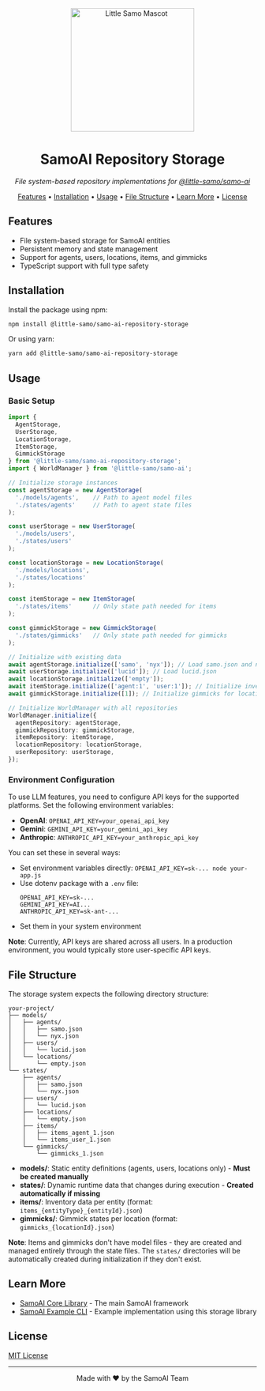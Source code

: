 <div align="center">
  <img src="https://media.githubusercontent.com/media/little-samo/CI/master/assets/characters/samo/profile.png" alt="Little Samo Mascot" width="250" />
  <h1>SamoAI Repository Storage</h1>
  <p><em>File system-based repository implementations for <a href="https://github.com/little-samo/SamoAI">@little-samo/samo-ai</a></em></p>
</div>

<p align="center">
  <a href="#features">Features</a> •
  <a href="#installation">Installation</a> •
  <a href="#usage">Usage</a> •
  <a href="#file-structure">File Structure</a> •
  <a href="#learn-more">Learn More</a> •
  <a href="#license">License</a>
</p>

## Features

- File system-based storage for SamoAI entities
- Persistent memory and state management
- Support for agents, users, locations, items, and gimmicks
- TypeScript support with full type safety

## Installation

Install the package using npm:

```bash
npm install @little-samo/samo-ai-repository-storage
```

Or using yarn:

```bash
yarn add @little-samo/samo-ai-repository-storage
```

## Usage

### Basic Setup

```typescript
import {
  AgentStorage,
  UserStorage,
  LocationStorage,
  ItemStorage,
  GimmickStorage
} from '@little-samo/samo-ai-repository-storage';
import { WorldManager } from '@little-samo/samo-ai';

// Initialize storage instances
const agentStorage = new AgentStorage(
  './models/agents',    // Path to agent model files
  './states/agents'     // Path to agent state files
);

const userStorage = new UserStorage(
  './models/users',
  './states/users'
);

const locationStorage = new LocationStorage(
  './models/locations',
  './states/locations'
);

const itemStorage = new ItemStorage(
  './states/items'      // Only state path needed for items
);

const gimmickStorage = new GimmickStorage(
  './states/gimmicks'   // Only state path needed for gimmicks
);

// Initialize with existing data
await agentStorage.initialize(['samo', 'nyx']); // Load samo.json and nyx.json
await userStorage.initialize(['lucid']); // Load lucid.json
await locationStorage.initialize(['empty']);
await itemStorage.initialize(['agent:1', 'user:1']); // Initialize inventories
await gimmickStorage.initialize([1]); // Initialize gimmicks for location

// Initialize WorldManager with all repositories
WorldManager.initialize({
  agentRepository: agentStorage,
  gimmickRepository: gimmickStorage,
  itemRepository: itemStorage,
  locationRepository: locationStorage,
  userRepository: userStorage,
});
```

### Environment Configuration

To use LLM features, you need to configure API keys for the supported platforms. Set the following environment variables:

- **OpenAI**: `OPENAI_API_KEY=your_openai_api_key`
- **Gemini**: `GEMINI_API_KEY=your_gemini_api_key`  
- **Anthropic**: `ANTHROPIC_API_KEY=your_anthropic_api_key`

You can set these in several ways:

- Set environment variables directly: `OPENAI_API_KEY=sk-... node your-app.js`
- Use dotenv package with a `.env` file:
  ```
  OPENAI_API_KEY=sk-...
  GEMINI_API_KEY=AI...
  ANTHROPIC_API_KEY=sk-ant-...
  ```
- Set them in your system environment

**Note**: Currently, API keys are shared across all users. In a production environment, you would typically store user-specific API keys.

## File Structure

The storage system expects the following directory structure:

```
your-project/
├── models/
│   ├── agents/
│   │   ├── samo.json
│   │   └── nyx.json
│   ├── users/
│   │   └── lucid.json
│   └── locations/
│       └── empty.json
└── states/
    ├── agents/
    │   ├── samo.json
    │   └── nyx.json
    ├── users/
    │   └── lucid.json
    ├── locations/
    │   └── empty.json
    ├── items/
    │   ├── items_agent_1.json
    │   └── items_user_1.json
    └── gimmicks/
        └── gimmicks_1.json
```

- **models/**: Static entity definitions (agents, users, locations only) - **Must be created manually**
- **states/**: Dynamic runtime data that changes during execution - **Created automatically if missing**
- **items/**: Inventory data per entity (format: `items_{entityType}_{entityId}.json`)
- **gimmicks/**: Gimmick states per location (format: `gimmicks_{locationId}.json`)

**Note**: Items and gimmicks don't have model files - they are created and managed entirely through the state files. The `states/` directories will be automatically created during initialization if they don't exist.

## Learn More

- [SamoAI Core Library](https://github.com/little-samo/SamoAI) - The main SamoAI framework
- [SamoAI Example CLI](https://github.com/little-samo/SamoAI-Example-CLI) - Example implementation using this storage library

## License

[MIT License](LICENSE)

---

<div align="center">
  <p>Made with ❤️ by the SamoAI Team</p>
</div>